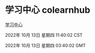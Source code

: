 # 学习中心 colearnhub
[学习中心](http://27.19.33.125:56308/colearnhub/)

2022年 10月 13日 星期四 11:40:02 CST

2022年 10月 13日 星期四 03:40:02 GMT
